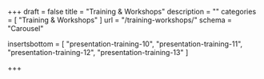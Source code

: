 +++
draft 			= false
title 			= "Training & Workshops"
description		= ""
categories		= [ "Training & Workshops" ]
url 				= "/training-workshops/"
schema			= "Carousel"

insertsbottom	= [
	"presentation-training-10",
	"presentation-training-11",
	"presentation-training-12",
	"presentation-training-13"
]

+++
